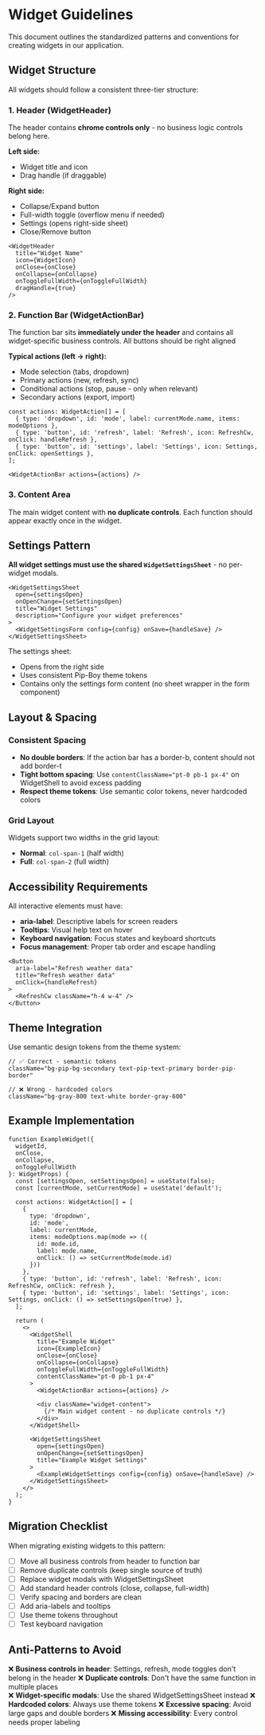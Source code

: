 # Widget Guidelines

This document outlines the standardized patterns and conventions for creating widgets in our application.

## Widget Structure

All widgets should follow a consistent three-tier structure:

### 1. Header (WidgetHeader)
The header contains **chrome controls only** - no business logic controls belong here.

**Left side:**
- Widget title and icon
- Drag handle (if draggable)

**Right side:**
- Collapse/Expand button
- Full-width toggle (overflow menu if needed)
- Settings (opens right-side sheet)
- Close/Remove button

```tsx
<WidgetHeader
  title="Widget Name"
  icon={WidgetIcon}
  onClose={onClose}
  onCollapse={onCollapse}
  onToggleFullWidth={onToggleFullWidth}
  dragHandle={true}
/>
```

### 2. Function Bar (WidgetActionBar)
The function bar sits **immediately under the header** and contains all widget-specific business controls. All buttons should be right aligned

**Typical actions (left → right):**
- Mode selection (tabs, dropdown)
- Primary actions (new, refresh, sync)
- Conditional actions (stop, pause - only when relevant)
- Secondary actions (export, import)


```tsx
const actions: WidgetAction[] = [
  { type: 'dropdown', id: 'mode', label: currentMode.name, items: modeOptions },
  { type: 'button', id: 'refresh', label: 'Refresh', icon: RefreshCw, onClick: handleRefresh },
  { type: 'button', id: 'settings', label: 'Settings', icon: Settings, onClick: openSettings },
];

<WidgetActionBar actions={actions} />
```

### 3. Content Area
The main widget content with **no duplicate controls**. Each function should appear exactly once in the widget.

## Settings Pattern

**All widget settings must use the shared `WidgetSettingsSheet`** - no per-widget modals.

```tsx
<WidgetSettingsSheet
  open={settingsOpen}
  onOpenChange={setSettingsOpen}
  title="Widget Settings"
  description="Configure your widget preferences"
>
  <WidgetSettingsForm config={config} onSave={handleSave} />
</WidgetSettingsSheet>
```

The settings sheet:
- Opens from the right side
- Uses consistent Pip-Boy theme tokens
- Contains only the settings form content (no sheet wrapper in the form component)

## Layout & Spacing

### Consistent Spacing
- **No double borders**: If the action bar has a border-b, content should not add border-t
- **Tight bottom spacing**: Use `contentClassName="pt-0 pb-1 px-4"` on WidgetShell to avoid excess padding
- **Respect theme tokens**: Use semantic color tokens, never hardcoded colors

### Grid Layout
Widgets support two widths in the grid layout:
- **Normal**: `col-span-1` (half width)
- **Full**: `col-span-2` (full width)

## Accessibility Requirements

All interactive elements must have:
- **aria-label**: Descriptive labels for screen readers
- **Tooltips**: Visual help text on hover
- **Keyboard navigation**: Focus states and keyboard shortcuts
- **Focus management**: Proper tab order and escape handling

```tsx
<Button
  aria-label="Refresh weather data"
  title="Refresh weather data"
  onClick={handleRefresh}
>
  <RefreshCw className="h-4 w-4" />
</Button>
```

## Theme Integration

Use semantic design tokens from the theme system:

```tsx
// ✅ Correct - semantic tokens
className="bg-pip-bg-secondary text-pip-text-primary border-pip-border"

// ❌ Wrong - hardcoded colors  
className="bg-gray-800 text-white border-gray-600"
```

## Example Implementation

```tsx
function ExampleWidget({ 
  widgetId, 
  onClose, 
  onCollapse, 
  onToggleFullWidth 
}: WidgetProps) {
  const [settingsOpen, setSettingsOpen] = useState(false);
  const [currentMode, setCurrentMode] = useState('default');
  
  const actions: WidgetAction[] = [
    { 
      type: 'dropdown', 
      id: 'mode', 
      label: currentMode,
      items: modeOptions.map(mode => ({
        id: mode.id,
        label: mode.name,
        onClick: () => setCurrentMode(mode.id)
      }))
    },
    { type: 'button', id: 'refresh', label: 'Refresh', icon: RefreshCw, onClick: refresh },
    { type: 'button', id: 'settings', label: 'Settings', icon: Settings, onClick: () => setSettingsOpen(true) },
  ];

  return (
    <>
      <WidgetShell
        title="Example Widget"
        icon={ExampleIcon}
        onClose={onClose}
        onCollapse={onCollapse}
        onToggleFullWidth={onToggleFullWidth}
        contentClassName="pt-0 pb-1 px-4"
      >
        <WidgetActionBar actions={actions} />
        
        <div className="widget-content">
          {/* Main widget content - no duplicate controls */}
        </div>
      </WidgetShell>
      
      <WidgetSettingsSheet
        open={settingsOpen}
        onOpenChange={setSettingsOpen}
        title="Example Widget Settings"
      >
        <ExampleWidgetSettings config={config} onSave={handleSave} />
      </WidgetSettingsSheet>
    </>
  );
}
```

## Migration Checklist

When migrating existing widgets to this pattern:

- [ ] Move all business controls from header to function bar
- [ ] Remove duplicate controls (keep single source of truth)
- [ ] Replace widget modals with WidgetSettingsSheet
- [ ] Add standard header controls (close, collapse, full-width)
- [ ] Verify spacing and borders are clean
- [ ] Add aria-labels and tooltips
- [ ] Use theme tokens throughout
- [ ] Test keyboard navigation

## Anti-Patterns to Avoid

❌ **Business controls in header**: Settings, refresh, mode toggles don't belong in the header
❌ **Duplicate controls**: Don't have the same function in multiple places  
❌ **Widget-specific modals**: Use the shared WidgetSettingsSheet instead
❌ **Hardcoded colors**: Always use theme tokens
❌ **Excessive spacing**: Avoid large gaps and double borders
❌ **Missing accessibility**: Every control needs proper labeling